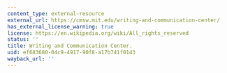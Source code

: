 ```yaml
---
content_type: external-resource
external_url: https://cmsw.mit.edu/writing-and-communication-center/
has_external_license_warning: true
license: https://en.wikipedia.org/wiki/All_rights_reserved
status: ''
title: Writing and Communication Center.
uid: ef683680-04c9-4917-90f8-a17b741f0143
wayback_url: ''
---
```


